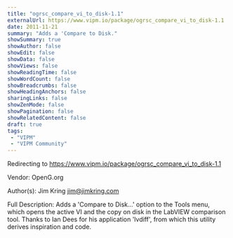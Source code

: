 ```yaml
---
title: "ogrsc_compare_vi_to_disk-1.1"
externalUrl: https://www.vipm.io/package/ogrsc_compare_vi_to_disk-1.1
date: 2011-11-21
summary: "Adds a 'Compare to Disk."
showSummary: true
showAuthor: false
showEdit: false
showData: false
showViews: false
showReadingTime: false
showWordCount: false
showBreadcrumbs: false
showHeadingAnchors: false
sharingLinks: false
showZenMode: false
showPagination: false
showRelatedContent: false
draft: true
tags:
 - "VIPM"
 - "VIPM Community"
---
```


Redirecting to https://www.vipm.io/package/ogrsc_compare_vi_to_disk-1.1

Vendor: OpenG.org

Author(s): Jim Kring <jim@jimkring.com>
 
Full Description:
Adds a 'Compare to Disk...' option to the Tools menu, which opens the active VI and the copy on disk in the LabVIEW comparison tool.  Thanks to Ian Dees for his application 'lvdiff', from which this utility derives inspiration and code.